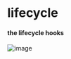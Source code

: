 # lifecycle

#### the lifecycle hooks 
![image](https://user-images.githubusercontent.com/75813215/229456296-0b294c6a-8a72-4370-ae07-ffd3a21c3ed6.png)
